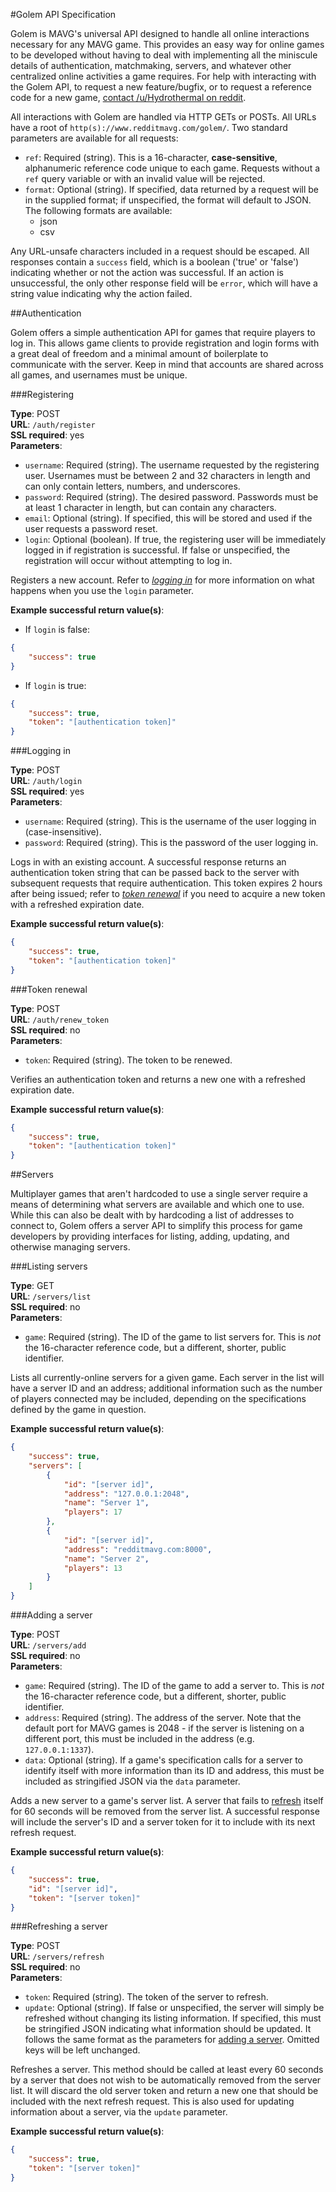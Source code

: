 #Golem API Specification

Golem is MAVG's universal API designed to handle all online interactions necessary for any MAVG game. This provides an easy way for online games to be developed without having to deal with implementing all the miniscule details of authentication, matchmaking, servers, and whatever other centralized online activities a game requires. For help with interacting with the Golem API, to request a new feature/bugfix, or to request a reference code for a new game, [contact /u/Hydrothermal on reddit](http://www.reddit.com/message/compose/?to=Hydrothermal).

All interactions with Golem are handled via HTTP GETs or POSTs. All URLs have a root of `http(s)://www.redditmavg.com/golem/`. Two standard parameters are available for all requests:

* `ref`: Required (string). This is a 16-character, **case-sensitive**, alphanumeric reference code unique to each game. Requests without a `ref` query variable or with an invalid value will be rejected.
* `format`: Optional (string). If specified, data returned by a request will be in the supplied format; if unspecified, the format will default to JSON. The following formats are available:
    * json
    * csv

Any URL-unsafe characters included in a request should be escaped. All responses contain a `success` field, which is a boolean ('true' or 'false') indicating whether or not the action was successful. If an action is unsuccessful, the only other response field will be `error`, which will have a string value indicating why the action failed.

##Authentication

Golem offers a simple authentication API for games that require players to log in. This allows game clients to provide registration and login forms with a great deal of freedom and a minimal amount of boilerplate to communicate with the server. Keep in mind that accounts are shared across all games, and usernames must be unique.

###Registering

**Type**: POST  
**URL**: `/auth/register`  
**SSL required**: yes  
**Parameters**:

* `username`: Required (string). The username requested by the registering user. Usernames must be between 2 and 32 characters in length and can only contain letters, numbers, and underscores.
* `password`: Required (string). The desired password. Passwords must be at least 1 character in length, but can contain any characters.
* `email`: Optional (string). If specified, this will be stored and used if the user requests a password reset.
* `login`: Optional (boolean). If true, the registering user will be immediately logged in if registration is successful. If false or unspecified, the registration will occur without attempting to log in.

Registers a new account. Refer to [*logging in*](#logging-in) for more information on what happens when you use the `login` parameter.

**Example successful return value(s)**:

* If `login` is false:
```json
{
    "success": true
}
```

* If `login` is true:
```json   
{
    "success": true,
    "token": "[authentication token]"
}
```

###Logging in

**Type**: POST  
**URL**: `/auth/login`  
**SSL required**: yes  
**Parameters**:

* `username`: Required (string). This is the username of the user logging in (case-insensitive).
* `password`: Required (string). This is the password of the user logging in.

Logs in with an existing account. A successful response returns an authentication token string that can be passed back to the server with subsequent requests that require authentication. This token expires 2 hours after being issued; refer to [*token renewal*](#token-renewal) if you need to acquire a new token with a refreshed expiration date.

**Example successful return value(s)**:

```json   
{
    "success": true,
    "token": "[authentication token]"
}
```

###Token renewal

**Type**: POST  
**URL**: `/auth/renew_token`  
**SSL required**: no  
**Parameters**:

* `token`: Required (string). The token to be renewed.

Verifies an authentication token and returns a new one with a refreshed expiration date.

**Example successful return value(s)**:

```json   
{
    "success": true,
    "token": "[authentication token]"
}
```

##Servers

Multiplayer games that aren't hardcoded to use a single server require a means of determining what servers are available and which one to use. While this can also be dealt with by hardcoding a list of addresses to connect to, Golem offers a server API to simplify this process for game developers by providing interfaces for listing, adding, updating, and otherwise managing servers.

###Listing servers

**Type**: GET  
**URL**: `/servers/list`  
**SSL required**: no  
**Parameters**:

* `game`: Required (string). The ID of the game to list servers for. This is *not* the 16-character reference code, but a different, shorter, public identifier.

Lists all currently-online servers for a given game. Each server in the list will have a server ID and an address; additional information such as the number of players connected may be included, depending on the specifications defined by the game in question.

**Example successful return value(s)**:

```json   
{
    "success": true,
    "servers": [
        {
            "id": "[server id]",
            "address": "127.0.0.1:2048",
            "name": "Server 1",
            "players": 17
        },
        {
            "id": "[server id]",
            "address": "redditmavg.com:8000",
            "name": "Server 2",
            "players": 13
        }
    ]
}
```

###Adding a server

**Type**: POST  
**URL**: `/servers/add`  
**SSL required**: no  
**Parameters**:

* `game`: Required (string). The ID of the game to add a server to. This is *not* the 16-character reference code, but a different, shorter, public identifier.
* `address`: Required (string). The address of the server. Note that the default port for MAVG games is 2048 - if the server is listening on a different port, this must be included in the address (e.g. `127.0.0.1:1337`).
* `data`: Optional (string). If a game's specification calls for a server to identify itself with more information than its ID and address, this must be included as stringified JSON via the `data` parameter.

Adds a new server to a game's server list. A server that fails to [refresh](#refreshing-a-server) itself for 60 seconds will be removed from the server list. A successful response will include the server's ID and a server token for it to include with its next refresh request.

**Example successful return value(s)**:

```json   
{
    "success": true,
    "id": "[server id]",
    "token": "[server token]"
}
```

###Refreshing a server

**Type**: POST  
**URL**: `/servers/refresh`  
**SSL required**: no  
**Parameters**:

* `token`: Required (string). The token of the server to refresh.
* `update`: Optional (string). If false or unspecified, the server will simply be refreshed without changing its listing information. If specified, this must be stringified JSON indicating what information should be updated. It follows the same format as the parameters for [adding a server](#adding-a-server). Omitted keys will be left unchanged.

Refreshes a server. This method should be called at least every 60 seconds by a server that does not wish to be automatically removed from the server list. It will discard the old server token and return a new one that should be included with the next refresh request. This is also used for updating information about a server, via the `update` parameter.

**Example successful return value(s)**:

```json   
{
    "success": true,
    "token": "[server token]"
}
```